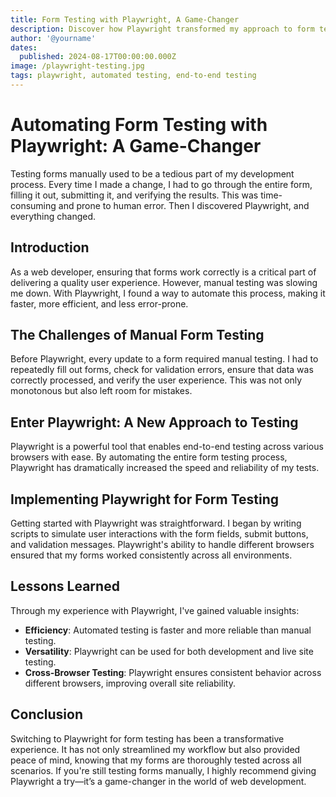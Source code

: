 ```yaml
---
title: Form Testing with Playwright, A Game-Changer
description: Discover how Playwright transformed my approach to form testing, making the process faster and more reliable than manual testing.
author: '@yourname'
dates:
  published: 2024-08-17T00:00:00.000Z
image: /playwright-testing.jpg
tags: playwright, automated testing, end-to-end testing
---
```


# Automating Form Testing with Playwright: A Game-Changer

Testing forms manually used to be a tedious part of my development process. Every time I made a change, I had to go through the entire form, filling it out, submitting it, and verifying the results. This was time-consuming and prone to human error. Then I discovered Playwright, and everything changed.

## Introduction

As a web developer, ensuring that forms work correctly is a critical part of delivering a quality user experience. However, manual testing was slowing me down. With Playwright, I found a way to automate this process, making it faster, more efficient, and less error-prone.

## The Challenges of Manual Form Testing

Before Playwright, every update to a form required manual testing. I had to repeatedly fill out forms, check for validation errors, ensure that data was correctly processed, and verify the user experience. This was not only monotonous but also left room for mistakes.

## Enter Playwright: A New Approach to Testing

Playwright is a powerful tool that enables end-to-end testing across various browsers with ease. By automating the entire form testing process, Playwright has dramatically increased the speed and reliability of my tests.

## Implementing Playwright for Form Testing

Getting started with Playwright was straightforward. I began by writing scripts to simulate user interactions with the form fields, submit buttons, and validation messages. Playwright's ability to handle different browsers ensured that my forms worked consistently across all environments.

## Lessons Learned

Through my experience with Playwright, I've gained valuable insights:

- **Efficiency**: Automated testing is faster and more reliable than manual testing.
- **Versatility**: Playwright can be used for both development and live site testing.
- **Cross-Browser Testing**: Playwright ensures consistent behavior across different browsers, improving overall site reliability.

## Conclusion

Switching to Playwright for form testing has been a transformative experience. It has not only streamlined my workflow but also provided peace of mind, knowing that my forms are thoroughly tested across all scenarios. If you're still testing forms manually, I highly recommend giving Playwright a try—it’s a game-changer in the world of web development.

